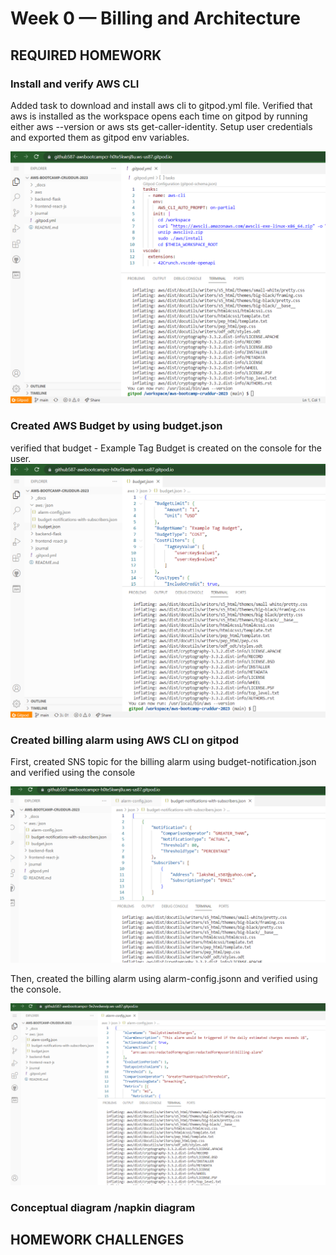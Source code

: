 # Week 0 — Billing and Architecture

## REQUIRED HOMEWORK

### Install  and verify AWS CLI
Added task to download and install aws cli to gitpod.yml file.
Verified that aws is installed as the workspace opens each time on gitpod by running either aws --version or aws sts get-caller-identity.
Setup user credentials and exported them as gitpod env variables.

![Installing AWS CLI](assets/week0_install_aws_cli_proof.png)

### Created AWS Budget by using budget.json
verified that budget - Example Tag Budget is created on the console for the user.
![Budget alarm json](assets/budget_json_proof1.png)

### Created billing alarm using AWS CLI on gitpod

First, created SNS topic for the billing alarm using budget-notification.json and verified using the console

![Budget alarm json](assets/budget_notication_json_proof.png)

Then, created the billing alarm using alarm-config.jsonn and verified using the console.

![Budget alarm json](assets/alarm_config_proof1.png)

### Conceptual diagram /napkin diagram


## HOMEWORK CHALLENGES





